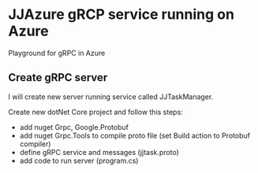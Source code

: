 # JJAzure gRCP service running on Azure
Playground for gRPC in Azure

## Create gRPC server

I will create new server running service called JJTaskManager.

Create new dotNet Core project and follow this steps:
- add nuget Grpc, Google.Protobuf
- add nuget Grpc.Tools to compile proto file (set Build action to Protobuf compiler)
- define gRPC service and messages (jjtask.proto)
- add code to run server (program.cs)